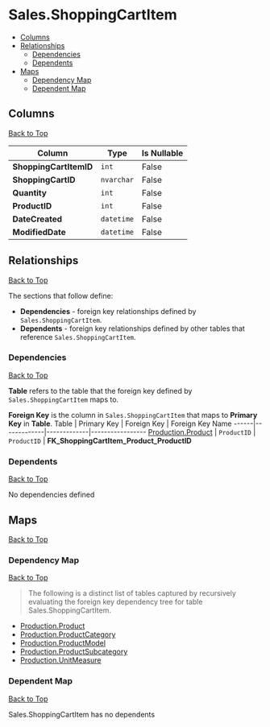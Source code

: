 # Sales.ShoppingCartItem

* [Columns](#columns)
* [Relationships](#relationships)
    * [Dependencies](#dependencies)
    * [Dependents](#dependents)
* [Maps](#maps)
    * [Dependency Map](#dependency-map)
    * [Dependent Map](#dependent-map)

## Columns
[Back to Top](#salesshoppingcartitem)

Column | Type | Is Nullable
-------|------|------------
**ShoppingCartItemID** | `int` | False
**ShoppingCartID** | `nvarchar` | False
**Quantity** | `int` | False
**ProductID** | `int` | False
**DateCreated** | `datetime` | False
**ModifiedDate** | `datetime` | False

## Relationships
[Back to Top](#salesshoppingcartitem)


The sections that follow define:
* **Dependencies** - foreign key relationships defined by `Sales.ShoppingCartItem`.
* **Dependents** - foreign key relationships defined by other tables that reference `Sales.ShoppingCartItem`.

### Dependencies
[Back to Top](#salesshoppingcartitem)


**Table** refers to the table that the foreign key defined by `Sales.ShoppingCartItem` maps to.

**Foreign Key** is the column in `Sales.ShoppingCartItem` that maps to **Primary Key** in **Table**.
Table | Primary Key | Foreign Key | Foreign Key Name
------|-------------|-------------|-----------------
[Production.Product](../Production/Product.md) | `ProductID` | `ProductID` | **FK_ShoppingCartItem_Product_ProductID**

### Dependents
[Back to Top](#salesshoppingcartitem)

No dependencies defined

## Maps
[Back to Top](#salesshoppingcartitem)

### Dependency Map
[Back to Top](#salesshoppingcartitem)

> The following is a distinct list of tables captured by recursively evaluating the foreign key dependency tree for table Sales.ShoppingCartItem.

* [Production.Product](../Production/Product.md)
* [Production.ProductCategory](../Production/ProductCategory.md)
* [Production.ProductModel](../Production/ProductModel.md)
* [Production.ProductSubcategory](../Production/ProductSubcategory.md)
* [Production.UnitMeasure](../Production/UnitMeasure.md)

### Dependent Map
[Back to Top](#salesshoppingcartitem)

Sales.ShoppingCartItem has no dependents

